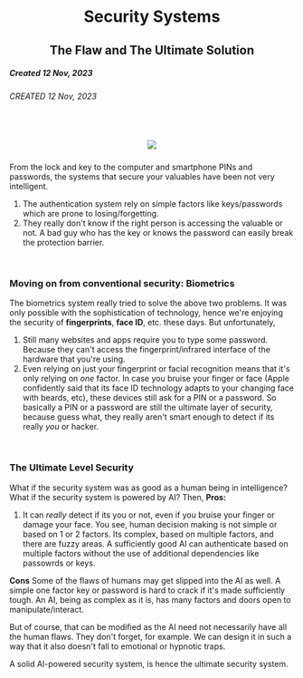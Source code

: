 <h1 align="center"> Security Systems </h1>
<h2 align="center"> The Flaw and The Ultimate Solution </h2>

<h5> Created 12 Nov, 2023 </h5>

<h6> CREATED 12 Nov, 2023 </h6>

<br>

<h5 align="center">
  <img src="https://upload.wikimedia.org/wikipedia/en/thumb/f/f5/Padlock-red-silver.svg/240px-Padlock-red-silver.svg.png">
</h5>

From the lock and key to the computer and smartphone PINs and passwords, the systems that secure your valuables have been not very intelligent.
1. The authentication system rely on simple factors like keys/passwords which are prone to losing/forgetting.
2. They really don't know if the right person is accessing the valuable or not.
A bad guy who has the key or knows the password can easily break the protection barrier.

<br>

### Moving on from conventional security: Biometrics

The biometrics system really tried to solve the above two problems. It was only possible with the sophistication of technology, hence we're enjoying the security of
**fingerprints**, **face ID**, etc. these days. But unfortunately, 
1. Still many websites and apps require you to type some password. Because they can't access the fingerprint/infrared interface of the hardware that you're using.
2. Even relying on just your fingerprint or facial recognition means that it's only relying on _one_ factor.
In case you bruise your finger or face (Apple confidently said that its face ID technology adapts to your changing face with beards, etc),
these devices still ask for a PIN or a password. So basically a PIN or a password are still the ultimate layer of security, because guess what,
they really aren't smart enough to detect if its really _you_ or hacker.

<br>

### The Ultimate Level Security

What if the security system was as good as a human being in intelligence? What if the security system is powered by AI? Then,
**Pros:**
1. It can _really_ detect if its you or not, even if you bruise your finger or damage your face.
You see, human decision making is not simple or based on 1 or 2 factors. Its complex, based on multiple factors, and there are fuzzy areas.
A sufficiently good AI can authenticate based on multiple factors without the use of additional dependencies like passowrds or keys.

**Cons**
Some of the flaws of humans may get slipped into the AI as well. A simple one factor key or password is hard to crack if it's made sufficiently tough.
An AI, being as complex as it is, has many factors and doors open to manipulate/interact.

But of course, that can be modified as the AI need not necessarily have all the human flaws.
They don't forget, for example. We can design it in such a way that it also doesn't fall to emotional or hypnotic traps.

A solid AI-powered security system, is hence the ultimate security system.

<br>

